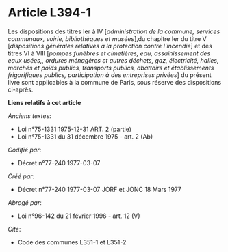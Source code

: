 # Article L394-1

Les dispositions des titres Ier à IV [*administration de la commune, services communaux, voirie, bibliothèques et musées*],du
chapitre Ier du titre V [*dispositions générales relatives à la protection contre l'incendie*] et des titres VI à VIII
[*pompes funèbres et cimetières, eau, assainissement des eaux usées,, ordures ménagères et autres déchets, gaz, électricité,
halles, marchés et poids publics, transports publics, abattoirs et établissements frigorifiques publics, participation à des
entreprises privées*] du présent livre sont applicables à la commune de Paris, sous réserve des dispositions ci-après.

**Liens relatifs à cet article**

_Anciens textes_:

  - Loi n°75-1331 1975-12-31 ART. 2 (partie)
  - Loi n°75-1331 du 31 décembre 1975 - art. 2 (Ab)

_Codifié par_:

  - Décret n°77-240 1977-03-07

_Créé par_:

  - Décret n°77-240 1977-03-07 JORF et JONC 18 Mars 1977

_Abrogé par_:

  - Loi n°96-142 du 21 février 1996 - art. 12 (V)

_Cite_:

  - Code des communes L351-1 et L351-2
